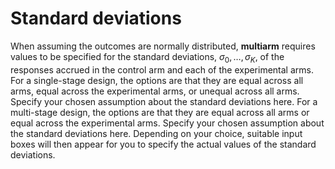 Standard deviations
===================

When assuming the outcomes are normally distributed, **multiarm**
requires values to be specified for the standard deviations,
*σ*<sub>0</sub>, …, *σ*<sub>*K*</sub>, of the responses accrued in the
control arm and each of the experimental arms. For a single-stage
design, the options are that they are equal across all arms, equal
across the experimental arms, or unequal across all arms. Specify your
chosen assumption about the standard deviations here. For a multi-stage
design, the options are that they are equal across all arms or equal
across the experimental arms. Specify your chosen assumption about the
standard deviations here. Depending on your choice, suitable input boxes
will then appear for you to specify the actual values of the standard
deviations.
